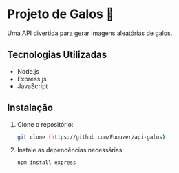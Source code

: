 # Projeto de Galos 🐔

Uma API divertida para gerar imagens aleatórias de galos.

## Tecnologias Utilizadas
- Node.js
- Express.js
- JavaScript

## Instalação
1. Clone o repositório:
   ```bash
   git clone (https://github.com/Fuuuzer/api-galos)

2. Instale as dependências necessárias:
   ```bash
   npm install express
